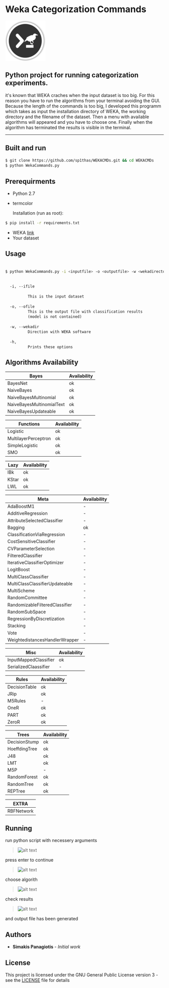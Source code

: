 #  Weka Categorization Commands
![logo](logo.png)

## Python project for running categorization experiments.
it's known that WEKA craches when the input dataset is too big. For this reason you have to run the algorithms from your terminal avoiding the GUI. Because the length of the commands is too big, I developed this programm which takes as input the installation directory of WEKA, the working directory and the filename of the dataset. Then a menu with available algorithms will appeared and you have to choose one. Finally when the algorithm has terminated the results is visible in the terminal.

---

## Built and run

```bash
$ git clone https://github.com/sp1thas/WEKACMDs.git && cd WEKACMDs
$ python WekaCommands.py
```

## Prerequirments
 - Python 2.7
  - termcolor

    Installation (run as root):

```bash
$ pip install -r requirements.txt
```

 - WEKA [link](http://www.cs.waikato.ac.nz/ml/weka/)
 - Your dataset

## Usage
```bash

$ python WekaCommands.py -i <inputfile> -o <outputfile> -w <wekadirectory>
```
```

  -i, --ifile

          This is the input dataset

  -o, --ofile
          This is the output file with classification results
          (model is not contained)

  -w, --wekadir
          Direction with WEKA software

  -h,
          Prints these options
```


## Algorithms Availability



 | Bayes | Availability |
 |---|---|
 | BayesNet | ok |
 | NaiveBayes |ok |
 | NaiveBayesMultinomial | ok |
 | NaiveBayesMultinomialText | ok |
 | NaiveBayesUpdateable | ok |  

 | Functions | Availability |
 |---|---|
 | Logistic | ok |
 | MultilayerPerceptron | ok |
 | SimpleLogistic | ok |
 | SMO | ok |

 | Lazy | Availability |
 |---|---|
 | IBk | ok |
 | KStar | ok |
 | LWL | ok |

 | Meta | Availability |
 |---|---|
 | AdaBoostM1 | - |
 | AdditiveRegression | - |
 | AttributeSelectedClassifier | - |
 | Bagging | ok |
 | ClassificationViaRegression | - |
 | CostSensitiveClassifier | - |
 | CVParameterSelection | - |
 | FilteredClassifier | - |
 | IterativeClassifierOptimizer | - |
 | LogitBoost | - |
 | MultiClassClassifier | - |
 | MultiClassClassifierUpdateable | - |
 | MultiScheme | - |
 | RandomCommittee | - |
 | RandomizableFilteredClassifier | - |
 | RandomSubSpace | - |
 | RegressionByDiscretization | - |
 | Stacking | - |
 | Vote | - |
 | WeightedistancesHandlerWrapper | - |

 | Misc | Availability |
 |---|---|
 | InputMappedClassifier | ok |
 | SerializedClaassifier | - |

 | Rules | Availability |
 |---|---|
 | DecisionTable | ok |
 | JRip | ok |
 | M5Rules | - |
 | OneR | ok |
 | PART | ok |
 | ZeroR | ok |

 | Trees | Availability |
 |---|---|
 | DecisionStump | ok |
 | HoeffdingTree | ok |
 | J48 | ok |
 | LMT | ok |
 | M5P | - |
 | RandomForest | ok |
 | RandomTree | ok |
 | REPTree | ok |

 | EXTRA |
 |---|
 | RBFNetwork |


## Running

run python script with necessery arguments
> ![alt text](https://github.com/sp1thas/WEKAcategorizationCMDs/raw/master/screenshots/1.png "run script")

press enter to continue
> ![alt text](https://github.com/sp1thas/WEKAcategorizationCMDs/raw/master/screenshots/2.png "enter to continue")

choose algorith
> ![alt text](https://github.com/sp1thas/WEKAcategorizationCMDs/raw/master/screenshots/3.png "choose algorithm")

check results
> ![alt text](https://github.com/sp1thas/WEKAcategorizationCMDs/raw/master/screenshots/4.png "see results")

and output file has been generated
## Authors

* **Simakis Panagiotis** - *Initial work*

## License

This project is licensed under the GNU General Public License version 3 - see the [LICENSE](LICENSE) file for details
